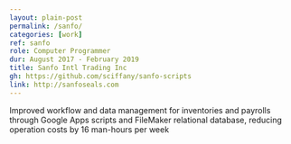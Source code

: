 ```yaml
---
layout: plain-post
permalink: /sanfo/
categories: [work]
ref: sanfo
role: Computer Programmer
dur: August 2017 - February 2019
title: Sanfo Intl Trading Inc
gh: https://github.com/sciffany/sanfo-scripts
link: http://sanfoseals.com
---
```


Improved workflow and data
management for inventories and payrolls through Google Apps scripts and
FileMaker relational database, reducing operation costs by 16 man-hours per week
